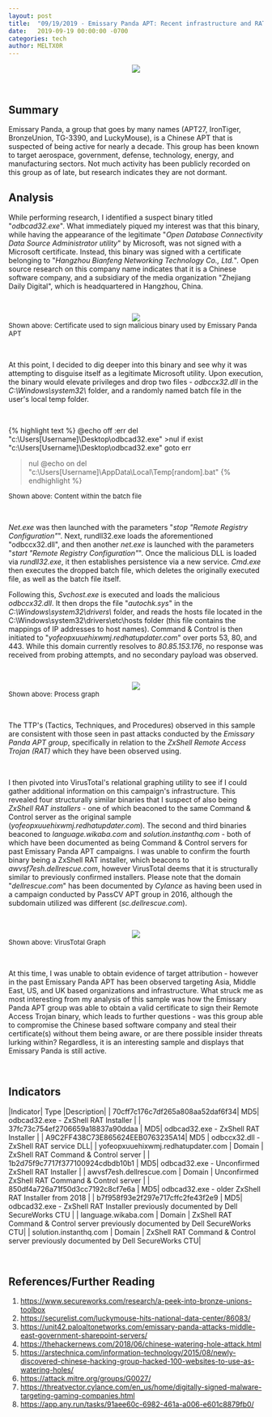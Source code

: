 ```yaml
---
layout: post
title:  "09/19/2019 - Emissary Panda APT: Recent infrastructure and RAT analysis"
date:   2019-09-19 00:00:00 -0700
categories: tech
author: MELTX0R
---
```

<center><img src="{{site.baseurl}}/assets/images/emissaryPandaBanner.jpg" style="max-width:100%;max-height:100%;"></center>

&nbsp;

## Summary

Emissary Panda, a group that goes by many names (APT27, IronTiger, BronzeUnion, TG-3390, and LuckyMouse), is a Chinese APT that is suspected of being active for nearly a decade. This group has been known to target aerospace, government, defense, technology, energy, and manufacturing sectors. Not much activity has been publicly recorded on this group as of late, but research indicates they are not dormant.



## Analysis


While performing research, I identified a suspect binary titled "*odbcad32.exe*". What immediately piqued my interest was that this binary, while having the appearance of the legitimate "*Open Database Connectivity Data Source Administrator utility*" by Microsoft, was not signed with a Microsoft certificate. Instead, this binary was signed with a certificate belonging to "*Hangzhou Bianfeng Networking Technology Co., Ltd.*". Open source research on this company name indicates that it is a Chinese software company, and a subsidiary of the media organization "Zhejiang Daily Digital", which is headquartered in Hangzhou, China.

&nbsp;



<center><img src="{{site.baseurl}}/assets/images/EMISSARYPANDA_STOLEN_CERTIFICATE_09192019.png" style="max-width:100%;max-height:100%;"></center>
<span style="font-size:small;"> Shown above: Certificate used to sign malicious binary used by Emissary Panda APT</span>

&nbsp;




At this point, I decided to dig deeper into this binary and see why it was attempting to disguise itself as a legitimate Microsoft utility. Upon execution, the binary would elevate privileges and drop two files - *odbccx32.dll* in the *C:\Windows\system32\\* folder, and a randomly named batch file in the user's local temp folder.

&nbsp;


{% highlight text %}
@echo off
:err
del "c:\Users\[Username]\Desktop\odbcad32.exe" >nul
if exist "c:\Users\[Username]\Desktop\odbcad32.exe" goto err
>nul
@echo on
del "c:\Users\[Username]\AppData\Local\Temp\[random].bat"
{% endhighlight %}

<span style="font-size:small;"> Shown above: Content within the batch file</span>

&nbsp;




*Net.exe* was then launched with the parameters "*stop "Remote Registry Configuration"*". Next, rundll32.exe loads the aforementioned "odbccx32.dll", and then another *net.exe* is launched with the parameters "*start "Remote Registry Configuration"*". Once the malicious DLL is loaded via *rundll32.exe*, it then establishes persistence via a new service. *Cmd.exe* then executes the dropped batch file, which deletes the originally executed file, as well as the batch file itself.  

Following this, *Svchost.exe* is executed and loads the malicious *odbccx32.dll*. It then drops the file "*autochk.sys*" in the *C:\Windows\system32\drivers\\* folder, and reads the hosts file located in the C:\Windows\system32\drivers\etc\hosts folder (this file contains the mappings of IP addresses to host names). Command & Control is then initiated to "*yofeopxuuehixwmj.redhatupdater.com*" over ports 53, 80, and 443. While this domain currently resolves to *80.85.153.176*, no response was received from probing attempts, and no secondary payload was observed.

&nbsp;


<center><img src="{{site.baseurl}}/assets/images/EMISSARYPANDA_ZXSHELL_RAT_PROCESS_GRAPH_09192019.png" style="max-width:100%;max-height:100%;"></center>
<span style="font-size:small;"> Shown above: Process graph</span>

&nbsp;


The TTP's (Tactics, Techniques, and Procedures) observed in this sample are consistent with those seen in past attacks conducted by the *Emissary Panda APT group*, specifically in relation to the *ZxShell Remote Access Trojan (RAT)* which they have been observed using.


&nbsp;


I then pivoted into VirusTotal's relational graphing utility to see if I could gather additional information on this campaign's infrastructure. This revealed four structurally similar binaries that I suspect of also being *ZxShell RAT installers* - one of which beaconed to the same Command & Control server as the original sample (*yofeopxuuehixwmj.redhatupdater.com*). The second and third binaries beaconed to *language.wikaba.com* and *solution.instanthq.com* - both of which have been documented as being Command & Control servers for past Emissary Panda APT campaigns. I was unable to confirm the fourth binary being a ZxShell RAT installer, which beacons to *awvsf7esh.dellrescue.com*, however VirusTotal deems that it is structurally similar to previously confirmed installers. Please note that the domain "*dellrescue.com*" has been documented by *Cylance* as having been used in a campaign conducted by PassCV APT group in 2016, although the subdomain utilized was different (*sc.dellrescue.com*).

&nbsp;




<center><img src="{{site.baseurl}}/assets/images/EMISSARYPANDA_ZXSHELL_RAT_VT_GRAPH_09192019.png" style="max-width:100%;max-height:100%;"></center>
<span style="font-size:small;"> Shown above: VirusTotal Graph</span>

&nbsp;



At this time, I was unable to obtain evidence of target attribution - however in the past Emissary Panda APT has been observed targeting Asia, Middle East, US, and UK based organizations and infrastructure. What struck me as most interesting from my analysis of this sample was how the Emissary Panda APT group was able to obtain a valid certificate to sign their Remote Access Trojan binary, which leads to further questions - was this group able to compromise the Chinese based software company and steal their certificate(s) without them being aware, or are there possible insider threats lurking within? Regardless, it is an interesting sample and displays that Emissary Panda is still active.


&nbsp;

## Indicators

|Indicator|	Type	|Description|
| 70cff7c176c7df265a808aa52daf6f34| MD5| odbcad32.exe - ZxShell RAT Installer |
| 37fc73c754ef2706659a18837a90ddaa | MD5| odbcad32.exe - ZxShell RAT Installer |
| A9C2FF438C73E865624EEB0763235A14| MD5 | odbccx32.dll - ZxShell RAT service DLL|
| yofeopxuuehixwmj.redhatupdater.com | Domain | ZxShell RAT Command & Control server |
| 1b2d75f9c7717f377100924cdbdb10b1 | MD5| odbcad32.exe - Unconfirmed ZxShell RAT Installer |
| awvsf7esh.dellrescue.com | Domain | Unconfirmed ZxShell RAT Command & Control server |
| 850df4a726a71f50d3cc7192c8cf7e6a | MD5| odbcad32.exe - older ZxShell RAT Installer from 2018 |
| b7f958f93e2f297e717cffc2fe43f2e9 | MD5| odbcad32.exe - ZxShell RAT Installer previously documented by Dell SecureWorks CTU |
| language.wikaba.com | Domain | ZxShell RAT Command & Control server previously documented by Dell SecureWorks CTU|
| solution.instanthq.com | Domain | ZxShell RAT Command & Control server previously documented by Dell SecureWorks CTU|


&nbsp;

## References/Further Reading


1. https://www.secureworks.com/research/a-peek-into-bronze-unions-toolbox
2. https://securelist.com/luckymouse-hits-national-data-center/86083/
3. https://unit42.paloaltonetworks.com/emissary-panda-attacks-middle-east-government-sharepoint-servers/
4. https://thehackernews.com/2018/06/chinese-watering-hole-attack.html
5. https://arstechnica.com/information-technology/2015/08/newly-discovered-chinese-hacking-group-hacked-100-websites-to-use-as-watering-holes/
6. https://attack.mitre.org/groups/G0027/
7. https://threatvector.cylance.com/en_us/home/digitally-signed-malware-targeting-gaming-companies.html
8. https://app.any.run/tasks/91aee60c-6982-461a-a006-e601c8879fb0/
